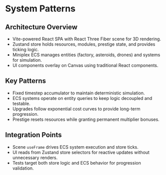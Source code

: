# System Patterns

## Architecture Overview

- Vite-powered React SPA with React Three Fiber scene for 3D rendering.
- Zustand store holds resources, modules, prestige state, and provides ticking logic.
- Miniplex ECS manages entities (factory, asteroids, drones) and systems for simulation.
- UI components overlay on Canvas using traditional React components.

## Key Patterns

- Fixed timestep accumulator to maintain deterministic simulation.
- ECS systems operate on entity queries to keep logic decoupled and testable.
- Upgrades follow exponential cost curves to provide long-term progression.
- Prestige resets resources while granting permanent multiplier bonuses.

## Integration Points

- Scene `useFrame` drives ECS system execution and store ticks.
- UI reads from Zustand store selectors for reactive updates without unnecessary renders.
- Tests target both store logic and ECS behavior for progression validation.
